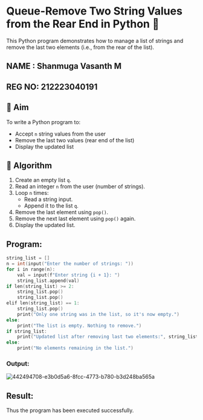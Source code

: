 # Queue-Remove Two String Values from the Rear End in Python 🧵

This Python program demonstrates how to manage a list of strings and remove the last two elements (i.e., from the rear of the list).
## NAME : Shanmuga Vasanth M
## REG NO: 212223040191
## 🎯 Aim

To write a Python program to:
- Accept `n` string values from the user
- Remove the last two values (rear end of the list)
- Display the updated list

## 🧠 Algorithm

1. Create an empty list `q`.
2. Read an integer `n` from the user (number of strings).
3. Loop `n` times:
   - Read a string input.
   - Append it to the list `q`.
4. Remove the last element using `pop()`.
5. Remove the next last element using `pop()` again.
6. Display the updated list.

##  Program:
~~~c
string_list = []
n = int(input("Enter the number of strings: "))
for i in range(n):
    val = input(f"Enter string {i + 1}: ")
    string_list.append(val)
if len(string_list) >= 2:
    string_list.pop()
    string_list.pop()
elif len(string_list) == 1:
    string_list.pop()
    print("Only one string was in the list, so it's now empty.")
else:
    print("The list is empty. Nothing to remove.")
if string_list:
    print("Updated list after removing last two elements:", string_list)
else:
    print("No elements remaining in the list.")
~~~

### Output:
![442494708-e3b0d5a6-8fcc-4773-b780-b3d248ba565a](https://github.com/user-attachments/assets/dd1faef1-e2ef-4214-9d9b-8a2134d9ba7e)


## Result:
Thus the program has been executed successfully.
